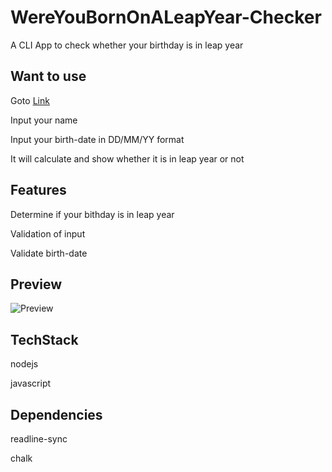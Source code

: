 # WereYouBornOnALeapYear-Checker
A CLI App to check whether your birthday is in leap year

## Want to use

Goto [Link](https://replit.com/@IM-Suryakant-Ku/WereYouBornOnALeapYear-Checker?embed=1&output=1)

Input your name

Input your birth-date in DD/MM/YY format

It will calculate and show whether it is in leap year or not 

## Features 

Determine if your bithday is in leap year

Validation of input

Validate birth-date

## Preview

![Preview](https://user-images.githubusercontent.com/66691162/214772525-e0692347-4b18-4680-9dcf-bc431c23812b.png)


## TechStack

nodejs

javascript

## Dependencies

readline-sync

chalk
